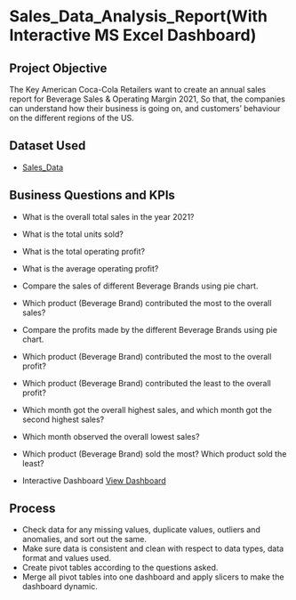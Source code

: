 # Sales_Data_Analysis_Report(With Interactive MS Excel Dashboard) 
## Project Objective
The Key American Coca-Cola Retailers want to create an annual sales report for Beverage Sales & Operating Margin 2021, So that, the companies can understand how their business is going on, and customers’ behaviour on the different regions of the US. 

## Dataset Used
- <a href="https://github.com/NazimUddin17/Excel_Sales_Data_Analysis_Project/blob/main/Sales_Data.xlsx">Sales_Data</a>  

## Business Questions and KPIs
- What is the overall total sales in the year 2021?
- What is the total units sold?
- What is the total operating profit?
- What is the average operating profit?
- Compare the sales of different Beverage Brands using pie chart.
- Which product (Beverage Brand) contributed the most to the overall sales?
- Compare the profits made by the different Beverage Brands using pie chart.
- Which product (Beverage Brand) contributed the most to the overall profit?
- Which product (Beverage Brand) contributed the least to the overall profit?
- Which month got the overall highest sales, and which month got the second highest sales?
- Which month observed the overall lowest sales?    
- Which product (Beverage Brand) sold the most?  Which product sold the least? 

- Interactive Dashboard <a href="https://github.com/NazimUddin17/Excel_Sales_Data_Analysis_Project/blob/main/Excel%20Sales%20Data%20Analysis%20Project.xlsx">View Dashboard</a>

## Process
- Check data for any missing values, duplicate values, outliers and anomalies, and sort out the same.
- Make sure data is consistent and clean with respect to data types, data format and values used. 
- Create pivot tables according to the questions asked.    
- Merge all pivot tables into one dashboard and apply slicers to make the dashboard dynamic.


